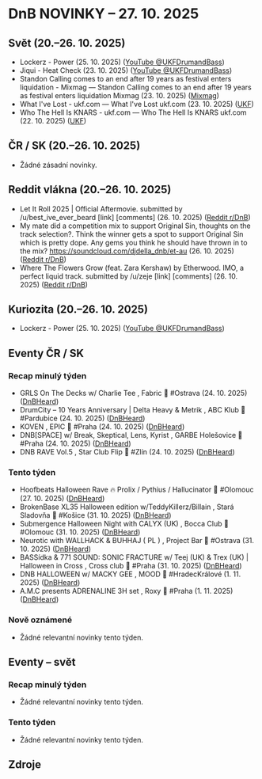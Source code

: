 # DnB NOVINKY – 27. 10. 2025

## Svět (20.–26. 10. 2025)

* Lockerz - Power (25. 10. 2025) ([YouTube @UKFDrumandBass][1])
* Jiqui - Heat Check (23. 10. 2025) ([YouTube @UKFDrumandBass][2])
* Standon Calling comes to an end after 19 years as festival enters liquidation - Mixmag — Standon Calling comes to an end after 19 years as festival enters liquidation Mixmag (23. 10. 2025) ([Mixmag][3])
* What I've Lost - ukf.com — What I've Lost ukf.com (23. 10. 2025) ([UKF][4])
* Who The Hell Is KNARS - ukf.com — Who The Hell Is KNARS ukf.com (22. 10. 2025) ([UKF][5])

## ČR / SK (20.–26. 10. 2025)

* Žádné zásadní novinky.

## Reddit vlákna (20.–26. 10. 2025)

* Let It Roll 2025 | Official Aftermovie. submitted by /u/best_ive_ever_beard [link] [comments] (26. 10. 2025) ([Reddit r/DnB][6])
* My mate did a competition mix to support Original Sin, thoughts on the track selection?. Think the winner gets a spot to support Original Sin which is pretty dope. Any gems you think he should have thrown in to the mix? https://soundcloud.com/djdella_dnb/et-au (26. 10. 2025) ([Reddit r/DnB][7])
* Where The Flowers Grow (feat. Zara Kershaw) by Etherwood. IMO, a perfect liquid track. submitted by /u/zeje [link] [comments] (26. 10. 2025) ([Reddit r/DnB][8])

## Kuriozita (20.–26. 10. 2025)

* Lockerz - Power (25. 10. 2025) ([YouTube @UKFDrumandBass][1])

## Eventy ČR / SK

### Recap minulý týden
* GRLS On The Decks w/ Charlie Tee , Fabric 👑 #Ostrava (24. 10. 2025) ([DnBHeard][9])
* DrumCity – 10 Years Anniversary | Delta Heavy & Metrik , ABC Klub 👑 #Pardubice (24. 10. 2025) ([DnBHeard][10])
* KOVEN , EPIC 👑 #Praha (24. 10. 2025) ([DnBHeard][11])
* DNB[SPACE] w/ Break, Skeptical, Lens, Kyrist , GARBE Holešovice 👑 #Praha (24. 10. 2025) ([DnBHeard][12])
* DNB RAVE Vol.5 , Star Club Flip 👑 #Zlín (24. 10. 2025) ([DnBHeard][13])

### Tento týden
* Hoofbeats Halloween Rave 🔥 Prolix / Pythius / Hallucinator 👑 #Olomouc (27. 10. 2025) ([DnBHeard][14])
* BrokenBase XL35 Halloween edition w/TeddyKillerz/Billain , Stará Sladovňa 👑 #Košice (31. 10. 2025) ([DnBHeard][15])
* Submergence Halloween Night with CALYX (UK) , Bocca Club 👑 #Olomouc (31. 10. 2025) ([DnBHeard][16])
* Neurotic with WALLHACK & BUHHAJ ( PL ) , Project Bar 👑 #Ostrava (31. 10. 2025) ([DnBHeard][17])
* BASSídka & 771 SOUND: SONIC FRACTURE w/ Teej (UK) & Trex (UK) | Halloween in Cross , Cross club 👑 #Praha (31. 10. 2025) ([DnBHeard][18])
* DNB HALLOWEEN w/ MACKY GEE , MOOD 👑 #HradecKrálové (1. 11. 2025) ([DnBHeard][19])
* A.M.C presents ADRENALINE 3H set , Roxy 👑 #Praha (1. 11. 2025) ([DnBHeard][20])

### Nově oznámené
* Žádné relevantní novinky tento týden.

## Eventy – svět

### Recap minulý týden
* Žádné relevantní novinky tento týden.

### Tento týden
* Žádné relevantní novinky tento týden.



## Zdroje

[1]: https://www.youtube.com/watch?v=RZJJrp2yv3U
[2]: https://www.youtube.com/watch?v=qXU9b3jT0Qc
[3]: https://news.google.com/rss/articles/CBMiqgFBVV95cUxPd2g3LXkzRWpiSk9MN0l1UUN3WVVkS3g5QzBOeHY5QzdPYlVYd2NzX3NZOUF1YUVfbFU0YTJBSGFoV0VuZHBQZy1Dc25OTVhMcmItQTkzTUNxQ2ZBNWw0bl9MTVVxQTNlM29FQUZQSWVZM0JBVTVmekc4WDVIU3hMY0NaRU5lOG9UdDdUcnFrZUU2em1VcHdkeVV3WVhVNk8yZjJhYS1Sa1czUdIBogFBVV95cUxPRjZuS1d0WmVtOGw1SE50Z3k2ckNGZFJrbVFmMU5QdXpqMEVITmdnS19QSko0Vkdyei1WM2JxUmlRVFdIRjJWczNMRHhvVjlpTU5lREwyaG5HMmRSRDI5OEttLXhwRHgzOUxYTnpRaGRoZXFOWUdwVXhFbEtUZWQ0OFFydzA1eFAxM2txd1Etalo5ZktLSzRNTnZhVWN3RUhxLWc?oc=5
[4]: https://news.google.com/rss/articles/CBMiWkFVX3lxTE1ERGZjM0wtSno4ZnBYbGZZam02dmh1ZUdBa2hiSWFDcjZaRFZyWllRZ2dCdGZTWDNQNkVuQ2dlYmpaOTlIZDc0T2l2WnZWUjFPbVBubjRyZGJldw?oc=5
[5]: https://news.google.com/rss/articles/CBMiVkFVX3lxTE1wUGFxbE5EUEZVanBOUjNhWXBPdGRkYWticGhETk9laEVoX2FrVnRsa3l3V0FPcjNOYWNwdkFpMFBtdEtFUDc4cmFaMXBGa19RMTZXV0ZB?oc=5
[6]: https://old.reddit.com/r/DnB/comments/1ogwuni/let_it_roll_2025_official_aftermovie/
[7]: https://old.reddit.com/r/DnB/comments/1oguvqf/my_mate_did_a_competition_mix_to_support_original/
[8]: https://old.reddit.com/r/DnB/comments/1ogslrw/where_the_flowers_grow_feat_zara_kershaw_by/
[9]: https://www.facebook.com/events/1741996486518377
[10]: https://www.facebook.com/events/609640032216283/
[11]: https://www.facebook.com/events/1083966723361325/
[12]: https://www.facebook.com/events/1457321965415138/
[13]: https://www.facebook.com/events/813143071094257
[14]: https://www.facebook.com/events/672939728708994/
[15]: https://www.facebook.com/events/25431407273116732/
[16]: https://www.facebook.com/events/748595498180241/
[17]: https://www.facebook.com/events/1439432584210948/
[18]: https://www.facebook.com/events/1074446524900986/
[19]: https://www.facebook.com/events/815624744754543/
[20]: https://www.facebook.com/events/1085830853589377/
